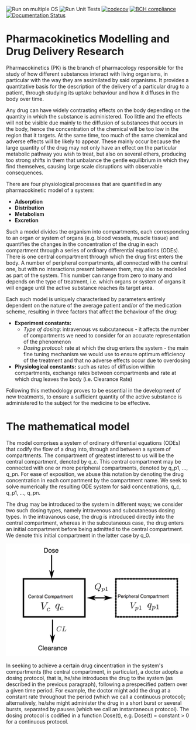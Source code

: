![Run on multiple OS](https://github.com/SABS-R3-Epidemiology/pkmodelling-g3/workflows/Run%20on%20multiple%20OS/badge.svg)
![Run Unit Tests](https://github.com/SABS-R3-Epidemiology/pkmodelling-g3/workflows/Run%20Unit%20Tests/badge.svg)
[![codecov](https://codecov.io/gh/SABS-R3-Epidemiology/pkmodelling-g3/branch/master/graph/badge.svg?token=AP7BXN01RK)](undefined)
[![BCH compliance](https://bettercodehub.com/edge/badge/SABS-R3-Epidemiology/pkmodelling-g3?branch=master)](https://bettercodehub.com/)
[![Documentation Status](https://readthedocs.org/projects/pkmodelling-g3/badge/?version=latest)](https://pkmodelling-g3.readthedocs.io/en/latest/?badge=latest)

# Pharmacokinetics Modelling and Drug Delivery Research

Pharmacokinetics (PK) is the branch of pharmacology responsible for the study of how different substances interact with living organisms, in particular with the way they are assimilated by said organisms. It provides a quantitative basis for the description of the delivery of a particular drug to a patient, through studying its uptake behaviour and how it diffuses in the body over time.

Any drug can have widely contrasting effects on the body depending on the quantity in which the substance is administered. Too little and the effects will not be visible due mainly to the diffusion of substances that occurs in the body, hence the concentration of the chemical will be too low in the region that it targets. At the same time, too much of the same chemical and adverse effects will be likely to appear. These mainly occur because the large quantity of the drug may not only have an effect on the particular metabolic pathway you wish to treat, but also on several others, producing too strong shifts in them that unbalance the gentle equilibrium in which they find themselves, causing large scale disruptions with observable consequences. 

There are four physiological processes that are quantified in any pharmacokinetic model of a system:
* __Adsorption__
* __Distribution__
* __Metabolism__
* __Excretion__

Such a model divides the organism into compartments, each corresponding to an organ or system of organs (e.g. blood vessels, muscle tissue) and quantifies the changes in the concentration of the drug in each compartment through a series of ordinary differential equations (ODEs). There is one central compartment through which the drug first enters the body. A number of peripheral compartments, all connected with the central one, but with no interactions present between them, may also be modelled as part of the system. This number can range from zero to many and depends on the type of treatment, i.e. which organs or system of organs it will engage until the active substance reaches its target area.

Each such model is uniquely characterised by parameters entirely dependent on the nature of the average patient and/or of the medication scheme, resulting in three factors that affect the behaviour of the drug:
* __Experiment constants:__
  * _Type of dosing_: intravenous vs subcutaneous - it affects the number of compartments we need to consider for an accurate representation of the phenomenon
  * _Dosing protocol_: rate at which the drug enters the system - the main fine tuning mechanism we would use to ensure optimum efficiency of the treatment and that no adverse effects occur due to overdosing
*  __Physiological constants:__ such as rates of diffusion within compartments, exchange rates between compartments and rate at which drug leaves the body (i.e. Clearance Rate)

Following this methodology proves to be essential in the development of new treatments, to ensure a sufficient quantity of the active substance is administered to the subject for the medicine to be effective.

# The mathematical model

The model comprises a system of ordinary differential equations (ODEs) that codify the flow of a drug into, through and between a system of compartments. The compartment of greatest interest to us will be the central compartment, denoted by q_c. This central compartment may be connected with one or more peripheral compartments, denoted by q_p1, ..., q_pn. For ease of exposition, we abuse this notation by denoting the drug concentration in each compartment by the compartment name. We seek to solve numerically the resulting ODE system for said concentrations, q_c, q_p1, ..., q_pn.

The drug may be introduced to the system in different ways; we consider two such dosing types, namely intravenous and subcutaneous dosing types. In the intravanous case, the drug is introduced directly into the central compartment, whereas in the subcutaneous case, the drug enters an initial compartment before being admitted to the central compartment. We denote this initial compartment in the latter case by q_0.

![Screenshot](model_schematic.png)

In seeking to achieve a certain drug cincentration in the system's compartments (the central compartment, in particular), a doctor adopts a dosing protocol, that is, he/she introduces the drug to the system (as described in the previous paragraph), following a prespecified pattern over a given time period. For example, the doctor might add the drug at a constant rate throughout the period (which we call a continuous protocol); alternatively, he/she might administer the drug in a short burst or several bursts, separated by pauses (which we call an instantaneous protocol). The dosing protocol is codified in a function Dose(t), e.g. Dose(t) = constant > 0 for a continuous protocol.

